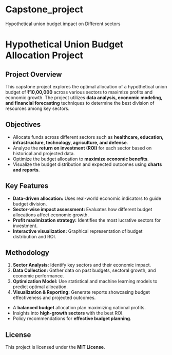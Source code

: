# Capstone_project
Hypothetical union budget impact on Different sectors
# Hypothetical Union Budget Allocation Project

## Project Overview
This capstone project explores the optimal allocation of a hypothetical union budget of **₹10,00,000** across various sectors to maximize profits and economic growth. The project utilizes **data analysis, economic modeling, and financial forecasting** techniques to determine the best division of resources among key sectors.

## Objectives
- Allocate funds across different sectors such as **healthcare, education, infrastructure, technology, agriculture, and defense**.
- Analyze the **return on investment (ROI)** for each sector based on historical and projected data.
- Optimize the budget allocation to **maximize economic benefits**.
- Visualize the budget distribution and expected outcomes using **charts and reports**.

## Key Features
- **Data-driven allocation:** Uses real-world economic indicators to guide budget division.
- **Sector-wise impact assessment:** Evaluates how different budget allocations affect economic growth.
- **Profit maximization strategy:** Identifies the most lucrative sectors for investment.
- **Interactive visualization:** Graphical representation of budget distribution and ROI.

## Methodology
1. **Sector Analysis:** Identify key sectors and their economic impact.
2. **Data Collection:** Gather data on past budgets, sectoral growth, and economic performance.
3. **Optimization Model:** Use statistical and machine learning models to predict optimal allocation.
4. **Visualization & Reporting:** Generate reports showcasing budget effectiveness and projected outcomes.


- A **balanced budget** allocation plan maximizing national profits.
- Insights into **high-growth sectors** with the best ROI.
- Policy recommendations for **effective budget planning**.


## License
This project is licensed under the **MIT License**.


